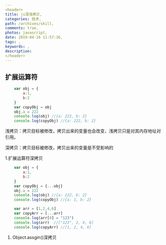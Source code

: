 ```yaml
---
<header>
title: js深浅拷贝,
categories: 技术,
path: /archives/skill,
comments: true,
photos: javascript,
date: 2019-04-16 11:57:16,
tags: ,
keywords: ,
description: 
</header>
---
```


## 扩展运算符

```js
    var obj = {
        a:1,
        b:2
    }
    var copyObj = obj
    obj.a = 222
    console.log(obj) //{a: 222, b: 2}
    console.log(copyObj) //{a: 222, b: 2}

```

浅拷贝：拷贝目标被修改，拷贝出来的变量也会改变，浅拷贝只是对其内存地址对引用。

深拷贝：拷贝目标被修改，拷贝出来的变量是不受影响的

1.扩展运算符深拷贝

```js
    var obj = {
        a:1,
        b:2
    }
    var copyObj = {...obj}
    obj.a = 222
    console.log(obj) //{a: 222, b: 2}
    console.log(copyObj) //{a: 1, b: 2}

    var arr = [1,2,4,6]
    var copyArr = [...arr]
    console.log(arr[0] = "123")
    console.log(arr)  //["123", 2, 4, 6]
    console.log(copyArr) //[1, 2, 4, 6]


```
1. Object.assgin()深拷贝
```js

```
```js
```
```js
```